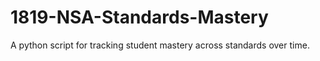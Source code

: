 # 1819-NSA-Standards-Mastery
A python script for tracking student mastery across standards over time.
